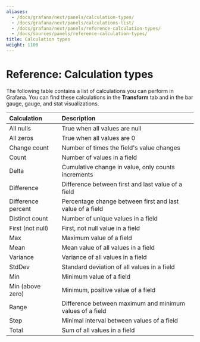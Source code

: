 ```yaml
---
aliases:
  - /docs/grafana/next/panels/calculation-types/
  - /docs/grafana/next/panels/calculations-list/
  - /docs/grafana/next/panels/reference-calculation-types/
  - /docs/sources/panels/reference-calculation-types/
title: Calculation types
weight: 1100
---
```


# Reference: Calculation types

The following table contains a list of calculations you can perform in Grafana. You can find these calculations in the **Transform** tab and in the bar gauge, gauge, and stat visualizations.

| Calculation        | Description                                               |
| :----------------- | :-------------------------------------------------------- |
| All nulls          | True when all values are null                             |
| All zeros          | True when all values are 0                                |
| Change count       | Number of times the field's value changes                 |
| Count              | Number of values in a field                               |
| Delta              | Cumulative change in value, only counts increments        |
| Difference         | Difference between first and last value of a field        |
| Difference percent | Percentage change between first and last value of a field |
| Distinct count     | Number of unique values in a field                        |
| First (not null)   | First, not null value in a field                          |
| Max                | Maximum value of a field                                  |
| Mean               | Mean value of all values in a field                       |
| Variance           | Variance of all values in a field                         |
| StdDev             | Standard deviation of all values in a field               |
| Min                | Minimum value of a field                                  |
| Min (above zero)   | Minimum, positive value of a field                        |
| Range              | Difference between maximum and minimum values of a field  |
| Step               | Minimal interval between values of a field                |
| Total              | Sum of all values in a field                              |
